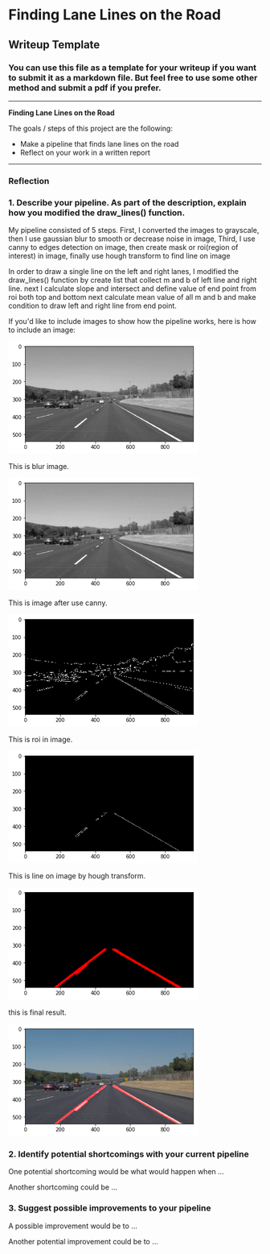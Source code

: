 # **Finding Lane Lines on the Road** 

## Writeup Template

### You can use this file as a template for your writeup if you want to submit it as a markdown file. But feel free to use some other method and submit a pdf if you prefer.

---

**Finding Lane Lines on the Road**

The goals / steps of this project are the following:
* Make a pipeline that finds lane lines on the road
* Reflect on your work in a written report


[//]: # (Image References)

[image1]: ./output_image/gray.png "Grayscale"
[image2]: ./output_image/blur.png "Blur"
[image3]: ./output_image/canny.png "Canny"
[image4]: ./output_image/roi.png "Roi"
[image5]: ./output_image/hough.png "Hough"
[image6]: ./output_image/final_result.png "Final"

---

### Reflection

### 1. Describe your pipeline. As part of the description, explain how you modified the draw_lines() function.

My pipeline consisted of 5 steps. First, I converted the images to grayscale, then I use gaussian blur to smooth or decrease noise in image, Third, I use canny to edges detection on image, then create mask or roi(region of interest) in image, finally use hough transform to find line on image  

In order to draw a single line on the left and right lanes, I modified the draw_lines() function by create list that collect m and b of left line and right line. next I calculate slope and intersect and define value of end point from roi both top and bottom next calculate mean value of all m and b and make condition to draw left and right line from end point.

If you'd like to include images to show how the pipeline works, here is how to include an image: 

![alt text][image1]

This is blur image.

![alt text][image2]

This is image after use canny.

![alt text][image3]

This is roi in image.

![alt text][image4]

This is line on image by hough transform.

![alt text][image5]

this is final result.

![alt text][image6]  


### 2. Identify potential shortcomings with your current pipeline


One potential shortcoming would be what would happen when ... 

Another shortcoming could be ...


### 3. Suggest possible improvements to your pipeline

A possible improvement would be to ...

Another potential improvement could be to ...

